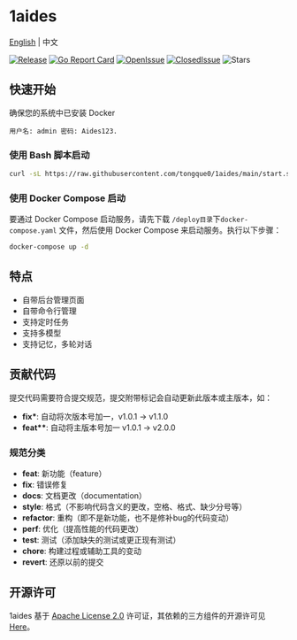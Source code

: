 # 1aides

[English](README.md) | 中文

[![Release](https://img.shields.io/github/v/release/tongque0/1aides)](https://github.com/tongque0/1aides/releases)
[![Go Report Card](https://goreportcard.com/badge/github.com/tongque0/1aides)](https://goreportcard.com/report/github.com/tongque0/1aides)
[![OpenIssue](https://img.shields.io/github/issues/tongque0/1aides)](https://github.com/tongque0/1aides/issues)
[![ClosedIssue](https://img.shields.io/github/issues-closed/tongque0/1aides)](https://github.com/tongque0/1aides/issues?q=is%3Aissue+is%3Aclosed)
![Stars](https://img.shields.io/github/stars/tongque0/1aides)


## 快速开始

确保您的系统中已安装 Docker

`用户名: admin 密码: Aides123.`
### 使用 Bash 脚本启动

```bash
curl -sL https://raw.githubusercontent.com/tongque0/1aides/main/start.sh -o start.sh && chmod +x start.sh && ./start.sh
```

### 使用 Docker Compose 启动

要通过 Docker Compose 启动服务，请先下载 `/deploy目录`下`docker-compose.yaml` 文件，然后使用 Docker Compose 来启动服务。执行以下步骤：

   ```bash
   docker-compose up -d
   ```



## 特点

- 自带后台管理页面
- 自带命令行管理
- 支持定时任务
- 支持多模型
- 支持记忆，多轮对话

## 贡献代码

提交代码需要符合提交规范，提交附带标记会自动更新此版本或主版本，如：
- **fix\***: 自动将次版本号加一，v1.0.1 -> v1.1.0
- **feat\*\***: 自动将主版本号加一 v1.0.1 -> v2.0.0

### 规范分类

- **feat**: 新功能（feature）
- **fix**: 错误修复
- **docs**: 文档更改（documentation）
- **style**: 格式（不影响代码含义的更改，空格、格式、缺少分号等）
- **refactor**: 重构（即不是新功能，也不是修补bug的代码变动）
- **perf**: 优化（提高性能的代码更改）
- **test**: 测试（添加缺失的测试或更正现有测试）
- **chore**: 构建过程或辅助工具的变动
- **revert**: 还原以前的提交

## 开源许可

1aides 基于 [Apache License 2.0](https://github.com/tongque0/1aides/LICENSE) 许可证，其依赖的三方组件的开源许可见 [Here](https://github.com/eatmoreapple/openwechat/blob/master/LICENSE)。


